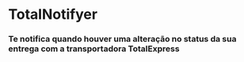# TotalNotifyer
### Te notifica quando houver uma alteração no status da sua entrega com a transportadora TotalExpress
